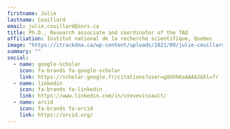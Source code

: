 ```yaml
---
firstname: Julie
lastname: Couillard
email: julie.couillard@inrs.ca
title: Ph.D., Research associate and coordinator of the TAQ
affiliation: Institut national de la recherche scientifique, Quebec
image: "https://itrackdna.ca/wp-content/uploads/2021/09/julie-couillard-itrackdna.png"
summary: "" 
social:
  - name: google-scholar
    icon: fa-brands fa-google-scholar
    link: https://scholar.google.fr/citations?user=gUUVhKoAAAAJ&hl=fr
  - name: linkedin
    icon: fa-brands fa-linkedin
    link: https://www.linkedin.com/in/stevevissault/
  - name: orcid
    icon: fa-brands fa-orcid
    link: https://orcid.org/
---
```

